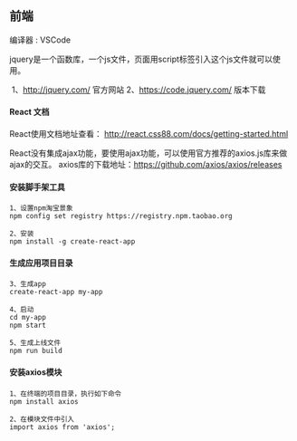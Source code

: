 ## 前端

编译器 : VSCode

jquery是一个函数库，一个js文件，页面用script标签引入这个js文件就可以使用。

​	1、<http://jquery.com/> 官方网站
​	2、<https://code.jquery.com/> 版本下载	

#### React 文档

React使用文档地址查看： <http://react.css88.com/docs/getting-started.html>

React没有集成ajax功能，要使用ajax功能，可以使用官方推荐的axios.js库来做ajax的交互。 axios库的下载地址：<https://github.com/axios/axios/releases>

#### 安装脚手架工具

```
1、设置npm淘宝景象
npm config set registry https://registry.npm.taobao.org

2、安装
npm install -g create-react-app
```

#### 生成应用项目目录

```
3、生成app
create-react-app my-app

4、启动
cd my-app
npm start

5、生成上线文件
npm run build
```

#### 安装axios模块

```
1、在终端的项目目录，执行如下命令
npm install axios

2、在模块文件中引入
import axios from 'axios';
```